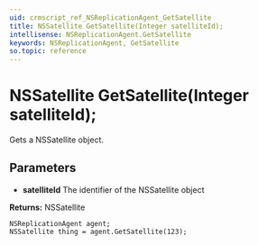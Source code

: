 ```yaml
---
uid: crmscript_ref_NSReplicationAgent_GetSatellite
title: NSSatellite GetSatellite(Integer satelliteId);
intellisense: NSReplicationAgent.GetSatellite
keywords: NSReplicationAgent, GetSatellite
so.topic: reference
---
```


# NSSatellite GetSatellite(Integer satelliteId);

Gets a NSSatellite object.

## Parameters

* **satelliteId** The identifier of the NSSatellite object

**Returns:** NSSatellite

```crmscript
NSReplicationAgent agent;
NSSatellite thing = agent.GetSatellite(123);
```

